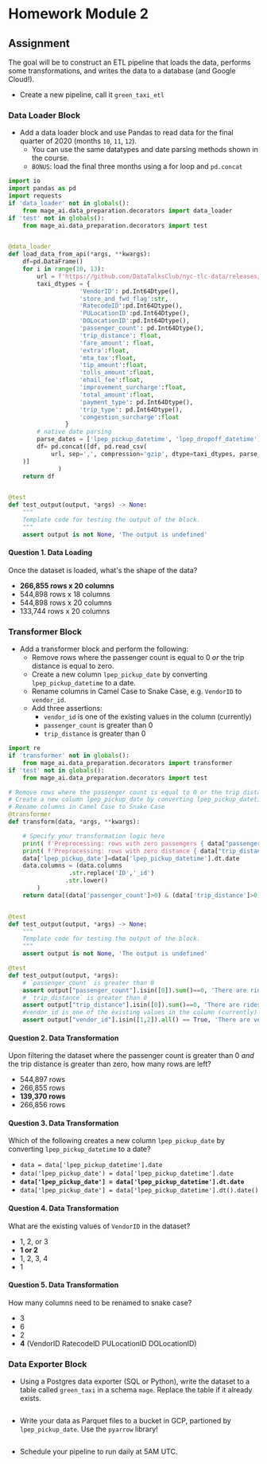 # Homework Module 2
## Assignment

The goal will be to construct an ETL pipeline that loads the data, performs some transformations, and writes the data to a database (and Google Cloud!).

- Create a new pipeline, call it `green_taxi_etl`
### Data Loader Block
- Add a data loader block and use Pandas to read data for the final quarter of 2020 (months `10`, `11`, `12`).
  - You can use the same datatypes and date parsing methods shown in the course.
  - `BONUS`: load the final three months using a for loop and `pd.concat`
```python
import io
import pandas as pd
import requests
if 'data_loader' not in globals():
    from mage_ai.data_preparation.decorators import data_loader
if 'test' not in globals():
    from mage_ai.data_preparation.decorators import test


@data_loader
def load_data_from_api(*args, **kwargs):
    df=pd.DataFrame()
    for i in range(10, 13):
        url = f'https://github.com/DataTalksClub/nyc-tlc-data/releases/download/green/green_tripdata_2020-{i}.csv.gz'
        taxi_dtypes = {
                    'VendorID': pd.Int64Dtype(),
                    'store_and_fwd_flag':str,
                    'RatecodeID':pd.Int64Dtype(),
                    'PULocationID':pd.Int64Dtype(),
                    'DOLocationID':pd.Int64Dtype(),
                    'passenger_count': pd.Int64Dtype(),
                    'trip_distance': float,
                    'fare_amount': float,
                    'extra':float,
                    'mta_tax':float,
                    'tip_amount':float,
                    'tolls_amount':float,	
                    'ehail_fee':float,
                    'improvement_surcharge':float,
                    'total_amount':float,	
                    'payment_type': pd.Int64Dtype(),
                    'trip_type': pd.Int64Dtype(),
                    'congestion_surcharge':float
                }
        # native date parsing 
        parse_dates = ['lpep_pickup_datetime', 'lpep_dropoff_datetime']
        df= pd.concat([df, pd.read_csv(
            url, sep=',', compression='gzip', dtype=taxi_dtypes, parse_dates=parse_dates
    )]
              )
    return df


@test
def test_output(output, *args) -> None:
    """
    Template code for testing the output of the block.
    """
    assert output is not None, 'The output is undefined'
```
#### Question 1. Data Loading

Once the dataset is loaded, what's the shape of the data?

* **266,855 rows x 20 columns**
* 544,898 rows x 18 columns
* 544,898 rows x 20 columns
* 133,744 rows x 20 columns

### Transformer Block
- Add a transformer block and perform the following:
  - Remove rows where the passenger count is equal to 0 _or_ the trip distance is equal to zero.
  - Create a new column `lpep_pickup_date` by converting `lpep_pickup_datetime` to a date.
  - Rename columns in Camel Case to Snake Case, e.g. `VendorID` to `vendor_id`.
  - Add three assertions:
    - `vendor_id` is one of the existing values in the column (currently)
    - `passenger_count` is greater than 0
    - `trip_distance` is greater than 0
      
```python
import re
if 'transformer' not in globals():
    from mage_ai.data_preparation.decorators import transformer
if 'test' not in globals():
    from mage_ai.data_preparation.decorators import test

# Remove rows where the passenger count is equal to 0 or the trip distance is equal to zero.
# Create a new column lpep_pickup_date by converting lpep_pickup_datetime to a date.
# Rename columns in Camel Case to Snake Case
@transformer
def transform(data, *args, **kwargs):

    # Specify your transformation logic here
    print( f'Preprocessing: rows with zero passengers { data["passenger_count"].isin([0]).sum()}')
    print( f'Preprocessing: rows with zero distance { data["trip_distance"].isin([0]).sum()}')
    data['lpep_pickup_date']=data['lpep_pickup_datetime'].dt.date
    data.columns = (data.columns
                 .str.replace('ID','_id')
                .str.lower()
        )
    return data[(data['passenger_count']>0) & (data['trip_distance']>0) ]


@test
def test_output(output, *args) -> None:
    """
    Template code for testing the output of the block.
    """
    assert output is not None, 'The output is undefined'

@test
def test_output(output, *args):
    # `passenger_count` is greater than 0
    assert output["passenger_count"].isin([0]).sum()==0, 'There are rides with zero passengers'
    # `trip_distance` is greater than 0
    assert output["trip_distance"].isin([0]).sum()==0, 'There are rides with zero distance'
    #vendor_id is one of the existing values in the column (currently)
    assert output["vendor_id"].isin([1,2]).all() == True, 'There are vendors that are not in the list'
```

#### Question 2. Data Transformation

Upon filtering the dataset where the passenger count is greater than 0 _and_ the trip distance is greater than zero, how many rows are left?

* 544,897 rows
* 266,855 rows
* **139,370 rows**
* 266,856 rows

#### Question 3. Data Transformation

Which of the following creates a new column `lpep_pickup_date` by converting `lpep_pickup_datetime` to a date?

* `data = data['lpep_pickup_datetime'].date`
* `data('lpep_pickup_date') = data['lpep_pickup_datetime'].date`
* **`data['lpep_pickup_date'] = data['lpep_pickup_datetime'].dt.date`**
* `data['lpep_pickup_date'] = data['lpep_pickup_datetime'].dt().date()`

#### Question 4. Data Transformation

What are the existing values of `VendorID` in the dataset?

* 1, 2, or 3
* **1 or 2**
* 1, 2, 3, 4
* 1

#### Question 5. Data Transformation

How many columns need to be renamed to snake case?

* 3
* 6
* 2
* **4** (VendorID RatecodeID PULocationID DOLocationID)

### Data Exporter Block
- Using a Postgres data exporter (SQL or Python), write the dataset to a table called `green_taxi` in a schema `mage`. Replace the table if it already exists.
  ```sql
  ```
- Write your data as Parquet files to a bucket in GCP, partioned by `lpep_pickup_date`. Use the `pyarrow` library!
  ```python
  ```
- Schedule your pipeline to run daily at 5AM UTC.
